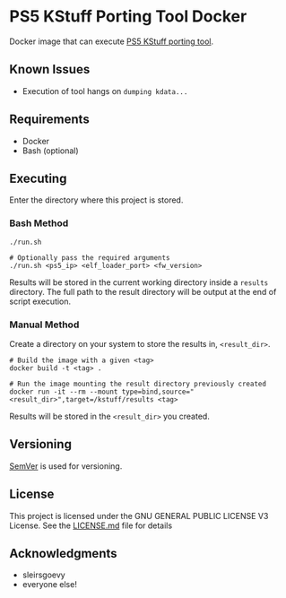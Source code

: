 # PS5 KStuff Porting Tool Docker

Docker image that can execute [PS5 KStuff porting tool](https://github.com/sleirsgoevy/ps4jb-payloads/tree/bd-jb/ps5-kstuff/porting_tool).

## Known Issues

- Execution of tool hangs on `dumping kdata...`

## Requirements

- Docker
- Bash (optional)

## Executing

Enter the directory where this project is stored.

### Bash Method

```
./run.sh

# Optionally pass the required arguments
./run.sh <ps5_ip> <elf_loader_port> <fw_version>
```

Results will be stored in the current working directory inside a `results` directory.
The full path to the result directory will be output at the end of script execution.

### Manual Method

Create a directory on your system to store the results in, `<result_dir>`.

```
# Build the image with a given <tag>
docker build -t <tag> .

# Run the image mounting the result directory previously created
docker run -it --rm --mount type=bind,source="<result_dir>",target=/kstuff/results <tag>
```

Results will be stored in the `<result_dir>` you created.


## Versioning

[SemVer](http://semver.org/) is used for versioning.

## License

This project is licensed under the GNU GENERAL PUBLIC LICENSE V3 License.
See the [LICENSE.md](LICENSE) file for details

## Acknowledgments

* sleirsgoevy
* everyone else!

